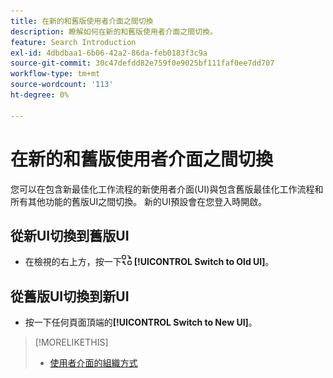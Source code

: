 ```yaml
---
title: 在新的和舊版使用者介面之間切換
description: 瞭解如何在新的和舊版使用者介面之間切換。
feature: Search Introduction
exl-id: 4dbdbaa1-6b06-42a2-86da-feb0183f3c9a
source-git-commit: 30c47defdd82e759f0e9025bf111faf0ee7dd707
workflow-type: tm+mt
source-wordcount: '113'
ht-degree: 0%

---
```


# 在新的和舊版使用者介面之間切換

您可以在包含<!-- default optimization workflow -->新最佳化工作流程的新使用者介面(UI)與包含舊版最佳化工作流程和所有其他功能的舊版UI之間切換。 新的UI預設會在您登入時開啟。

## 從新UI切換到舊版UI

* 在檢視的右上方，按一下![切換到舊的UI](/help/search-social-commerce/assets/switch-to-old-ui.png "切換到舊的UI") **[!UICONTROL Switch to Old UI]**。

## 從舊版UI切換到新UI

* 按一下任何頁面頂端的&#x200B;**[!UICONTROL Switch to New UI]**。

>[!MORELIKETHIS]
>
>* [使用者介面的組織方式](user-interface.md)
